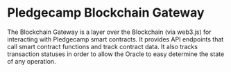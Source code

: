 # Pledgecamp Blockchain Gateway

The Blockchain Gateway is a layer over the Blockchain (via web3.js) for interacting with Pledgecamp smart contracts. It provides API endpoints
that call smart contract functions and track contract data. It also tracks transaction statuses in order to allow the Oracle to easy
determine the state of any operation.
